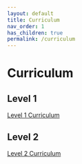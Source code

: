 ```yaml
---
layout: default
title: Curriculum
nav_order: 1
has_children: true
permalink: /curriculum
---
```


# Curriculum

## Level 1
[Level 1 Curriculum](./level-1)

## Level 2
[Level 2 Curriculum](./level-2)
